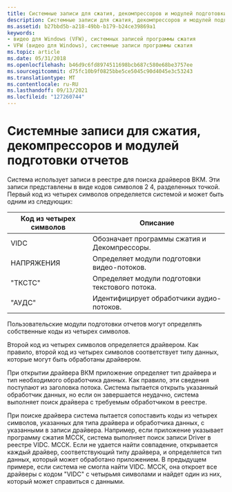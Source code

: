 ```yaml
---
title: Системные записи для сжатия, декомпрессоров и модулей подготовки отчетов
description: Системные записи для сжатия, декомпрессоров и модулей подготовки отчетов
ms.assetid: b27bbd5b-a218-49bb-b179-b24ce39869a1
keywords:
- видео для Windows (VFW), системных записей программы сжатия
- VFW (видео для Windows), системные записи программы сжатия
ms.topic: article
ms.date: 05/31/2018
ms.openlocfilehash: b46d9c6fd8974511698bcb687c580e68be3757ee
ms.sourcegitcommit: d75fc10b9f0825bbe5ce5045c90d4045e3c53243
ms.translationtype: MT
ms.contentlocale: ru-RU
ms.lasthandoff: 09/13/2021
ms.locfileid: "127260744"
---
```

# <a name="system-entries-for-compressors-decompressors-and-renderers"></a>Системные записи для сжатия, декомпрессоров и модулей подготовки отчетов

Система использует записи в реестре для поиска драйверов ВКМ. Эти записи представлены в виде кодов символов 2 4, разделенных точкой. Первый код из четырех символов определяется системой и может быть одним из следующих:



| Код из четырех символов | Описание                               |
|---------------------|-------------------------------------------|
| VIDC              | Обозначает программы сжатия и Декомпрессоры. |
| НАПРЯЖЕНИЯ              | Определяет модули подготовки видео-потоков.        |
| "ТКСТС"              | Определяет модули подготовки текстового потока.         |
| "АУДС"              | Идентифицирует обработчики аудио-потоков.         |



 

Пользовательские модули подготовки отчетов могут определять собственные коды из четырех символов.

Второй код из четырех символов определяется драйвером. Как правило, второй код из четырех символов соответствует типу данных, которые могут быть обработаны драйвером.

При открытии драйвера ВКМ приложение определяет тип драйвера и тип необходимого обработчика данных. Как правило, эти сведения поступают из заголовка потока. Система пытается открыть указанный обработчик данных, но если он завершается неудачно, система выполняет поиск драйвера с требуемым обработчиком в реестре.

При поиске драйвера система пытается сопоставить коды из четырех символов, указанных для типа драйвера и обработчика данных, с указанными в записи драйвера. Например, если приложение указывает программу сжатия МССК, система выполняет поиск записи Driver в реестре VIDC. МССК. Если не удается найти совпадение, открывается каждый драйвер, соответствующий типу драйвера, и определяется тип данных, который может обработано приложением. В предыдущем примере, если система не смогла найти VIDC. МССК, она откроет все драйверы с кодом "VIDC" с четырьмя символами и найдет один из них, который может справиться с данными.

 

 




